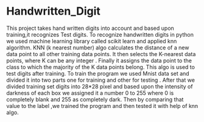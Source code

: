 # Handwritten_Digit
This project takes hand written digits into account and based upon training,it recognizes Test digits. 
To recognize handwritten digits in python we used machine learning library called scikit learn and applied knn algorithm. KNN (k nearest number) algo calculates the distance of a new data point to all other training data points.  It then selects the K-nearest data points, where K can be any integer  . Finally it assigns the data point to the class to which the majority of the K data points belong. This algo is used to test digits after training. To train the program we used Mnist data set and divided it into two parts one for training and other for testing  . After that we divided training set digits into 28*28 pixel and based upon the intensity of darkness of each box we assigned it a number 0 to 255 where 0 is completely blank and 255 as completely dark. Then by comparing that value to the label ,we trained the program and then tested it with help of knn algo.  
